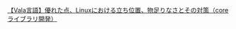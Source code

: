 [【Vala言語】優れた点、Linuxにおける立ち位置、物足りなさとその対策（coreライブラリ開発）](https://debimate.jp/2022/01/05/%E3%80%90vala%E8%A8%80%E8%AA%9E%E3%80%91%E5%84%AA%E3%82%8C%E3%81%9F%E7%82%B9%E3%80%81linux%E3%81%AB%E3%81%8A%E3%81%91%E3%82%8B%E7%AB%8B%E3%81%A1%E4%BD%8D%E7%BD%AE%E3%80%81%E7%89%A9%E8%B6%B3%E3%82%8A/)
